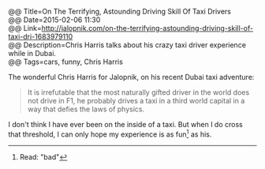 @@ Title=On The Terrifying, Astounding Driving Skill Of Taxi Drivers  
@@ Date=2015-02-06 11:30  
@@ Link=http://jalopnik.com/on-the-terrifying-astounding-driving-skill-of-taxi-dri-1683979110  
@@ Description=Chris Harris talks about his crazy taxi driver experience while in Dubai.  
@@ Tags=cars, funny, Chris Harris    

The wonderful Chris Harris for Jalopnik, on his recent Dubai taxi adventure:
>It is irrefutable that the most naturally gifted driver in the world does not drive in F1, he probably drives a taxi in a third world capital in a way that defies the laws of physics.

I don't think I have ever been on the inside of a taxi. But when I do cross that threshold, I can only hope my experience is as fun[^bd] as his.

[^bd]: Read: "bad"